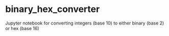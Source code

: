 # binary_hex_converter
Jupyter notebook for converting integers (base 10) to either binary (base 2) or hex (base 16)
